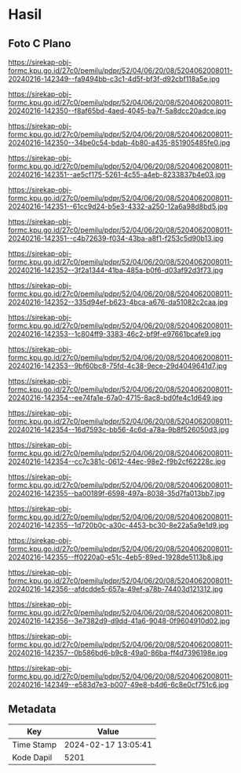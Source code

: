 # Hasil

## Foto C Plano

https://sirekap-obj-formc.kpu.go.id/27c0/pemilu/pdpr/52/04/06/20/08/5204062008011-20240216-142349--fa9494bb-c3c1-4d5f-bf3f-d92cbf118a5e.jpg

https://sirekap-obj-formc.kpu.go.id/27c0/pemilu/pdpr/52/04/06/20/08/5204062008011-20240216-142350--f8af65bd-4aed-4045-ba7f-5a8dcc20adce.jpg

https://sirekap-obj-formc.kpu.go.id/27c0/pemilu/pdpr/52/04/06/20/08/5204062008011-20240216-142350--34be0c54-bdab-4b80-a435-851905485fe0.jpg

https://sirekap-obj-formc.kpu.go.id/27c0/pemilu/pdpr/52/04/06/20/08/5204062008011-20240216-142351--ae5cf175-5261-4c55-a4eb-8233837b4e03.jpg

https://sirekap-obj-formc.kpu.go.id/27c0/pemilu/pdpr/52/04/06/20/08/5204062008011-20240216-142351--61cc9d24-b5e3-4332-a250-12a6a98d8bd5.jpg

https://sirekap-obj-formc.kpu.go.id/27c0/pemilu/pdpr/52/04/06/20/08/5204062008011-20240216-142351--c4b72639-f034-43ba-a8f1-f253c5d90b13.jpg

https://sirekap-obj-formc.kpu.go.id/27c0/pemilu/pdpr/52/04/06/20/08/5204062008011-20240216-142352--3f2a1344-41ba-485a-b0f6-d03af92d3f73.jpg

https://sirekap-obj-formc.kpu.go.id/27c0/pemilu/pdpr/52/04/06/20/08/5204062008011-20240216-142352--335d94ef-b623-4bca-a676-da51082c2caa.jpg

https://sirekap-obj-formc.kpu.go.id/27c0/pemilu/pdpr/52/04/06/20/08/5204062008011-20240216-142353--1c804ff9-3383-46c2-bf9f-e97661bcafe9.jpg

https://sirekap-obj-formc.kpu.go.id/27c0/pemilu/pdpr/52/04/06/20/08/5204062008011-20240216-142353--9bf60bc8-75fd-4c38-9ece-29d4049641d7.jpg

https://sirekap-obj-formc.kpu.go.id/27c0/pemilu/pdpr/52/04/06/20/08/5204062008011-20240216-142354--ee74fa1e-67a0-4715-8ac8-bd0fe4c1d649.jpg

https://sirekap-obj-formc.kpu.go.id/27c0/pemilu/pdpr/52/04/06/20/08/5204062008011-20240216-142354--16d7593c-bb56-4c6d-a78a-9b8f526050d3.jpg

https://sirekap-obj-formc.kpu.go.id/27c0/pemilu/pdpr/52/04/06/20/08/5204062008011-20240216-142354--cc7c381c-0612-44ec-98e2-f9b2cf62228c.jpg

https://sirekap-obj-formc.kpu.go.id/27c0/pemilu/pdpr/52/04/06/20/08/5204062008011-20240216-142355--ba00189f-6598-497a-8038-35d7fa013bb7.jpg

https://sirekap-obj-formc.kpu.go.id/27c0/pemilu/pdpr/52/04/06/20/08/5204062008011-20240216-142355--1d720b0c-a30c-4453-bc30-8e22a5a9e1d9.jpg

https://sirekap-obj-formc.kpu.go.id/27c0/pemilu/pdpr/52/04/06/20/08/5204062008011-20240216-142355--ff0220a0-e51c-4eb5-89ed-1928de5113b8.jpg

https://sirekap-obj-formc.kpu.go.id/27c0/pemilu/pdpr/52/04/06/20/08/5204062008011-20240216-142356--afdcdde5-657a-49ef-a78b-74403d121312.jpg

https://sirekap-obj-formc.kpu.go.id/27c0/pemilu/pdpr/52/04/06/20/08/5204062008011-20240216-142356--3e7382d9-d9dd-41a6-9048-0f9604910d02.jpg

https://sirekap-obj-formc.kpu.go.id/27c0/pemilu/pdpr/52/04/06/20/08/5204062008011-20240216-142357--0b586bd6-b9c8-49a0-86ba-ff4d7396198e.jpg

https://sirekap-obj-formc.kpu.go.id/27c0/pemilu/pdpr/52/04/06/20/08/5204062008011-20240216-142349--e583d7e3-b007-49e8-b4d6-6c8e0cf751c6.jpg


## Metadata

| Key        | Value               |
| ---------- | ------------------- |
| Time Stamp | 2024-02-17 13:05:41 |
| Kode Dapil | 5201                |



